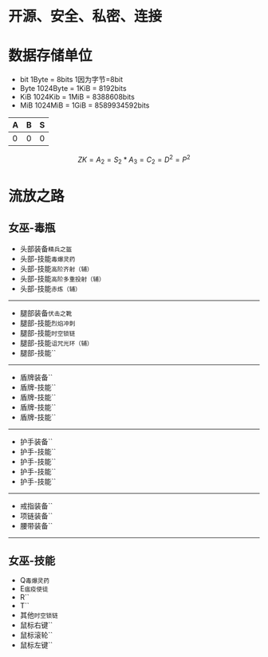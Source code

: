# 开源、安全、私密、连接

# 数据存储单位


- bit  1Byte = 8bits 1因为字节=8bit
- Byte 1024Byte = 1KiB = 8192bits
- KiB  1024Kib = 1MiB = 8388608bits
- MiB  1024MiB = 1GiB = 8589934592bits


| A | B | S |
|---|---|---|
| 0 | 0 | 0 |

$$
ZK = {A_2} = {S_2} *{A_3} = {C_2} = {D^2} = { P^2}
$$



# 流放之路

## 女巫-毒瓶

- 头部装备`精兵之盔`
- 头部-技能`毒爆灵药`
- 头部-技能`高阶齐射（辅）`
- 头部-技能`高阶多重投射（辅）`
- 头部-技能`赤炼（辅）`
---------------------------
- 腿部装备`伏击之靴`
- 腿部-技能`烈焰冲刺`
- 腿部-技能`时空锁链`
- 腿部-技能`诅咒光环（辅）`
- 腿部-技能``
---------------------------
- 盾牌装备``
- 盾牌-技能``
- 盾牌-技能``
- 盾牌-技能``
- 盾牌-技能``
---------------------------
- 护手装备``
- 护手-技能``
- 护手-技能``
- 护手-技能``
- 护手-技能``
---------------------------
- 戒指装备``
- 项链装备``
- 腰带装备``
---------------------------


## 女巫-技能
- Q`毒爆灵药`
- E`瘟疫使徒` 
- R``
- T``
- 其他`时空锁链`
- 鼠标右键``   
- 鼠标滚轮``   
- 鼠标左键``   